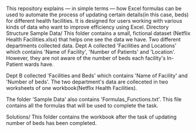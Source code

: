 This repository explains — in simple terms — how Excel formulas can be used to automate the process of updating certain details(in this case, beds) for different health facilities. It is designed for users working with various kinds of data who want to improve efficiency using Excel. 
Directory Structure
Sample Data/
This folder contains a small, fictional dataset (Netflix Health Facilities.xlsx) that helps one see the data we have. Two different departments collected data. Dept A collected 'Facilities and Locations' which contains 'Name of Facility', 'Number of Patients' and 'Location'. However, they are not aware of the number of beds each facility's In-Patient wards have.

Dept B collected 'Facilities and Beds' which contains 'Name of Facility' and 'Number of beds'.
The two department's data are colleceted in two worksheets of one workbook(Netflix Health Facilities).

The folder 'Sample Data' also contains 'Formulas_Functions.txt'. This file contains all the formulas that will be used to complete the task.

Solutions/
This folder contains the workbook after the task of updating number of beds has been completed.
